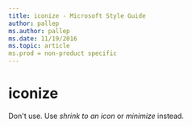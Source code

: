 ```yaml
---
title: iconize - Microsoft Style Guide
author: pallep
ms.author: pallep
ms.date: 11/19/2016
ms.topic: article
ms.prod = non-product specific
---
```


# iconize

Don't use. Use *shrink to an icon* or *minimize* instead.
